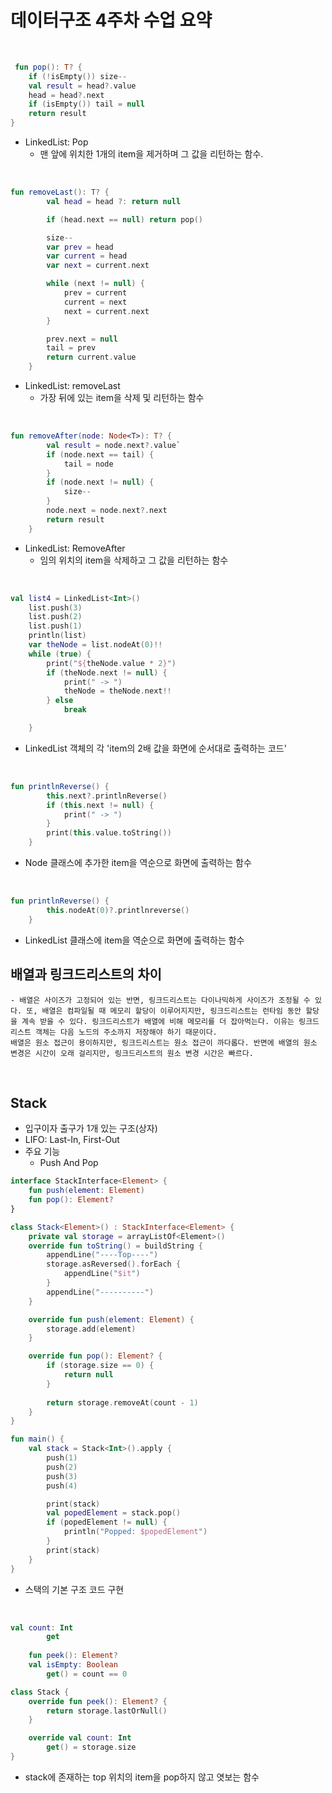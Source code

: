 # 데이터구조 4주차 수업 요약

<br >

```kotlin
 fun pop(): T? {
    if (!isEmpty()) size--
    val result = head?.value
    head = head?.next
    if (isEmpty()) tail = null
    return result
}
```
- LinkedList: Pop
    - 맨 앞에 위치한 1개의 item을 제거하며 그 값을 리턴하는 함수.

<br>

```kotlin
fun removeLast(): T? {
        val head = head ?: return null

        if (head.next == null) return pop()

        size--
        var prev = head
        var current = head
        var next = current.next

        while (next != null) {
            prev = current
            current = next
            next = current.next
        }

        prev.next = null
        tail = prev
        return current.value
    }
```
- LinkedList: removeLast
    - 가장 뒤에 있는 item을 삭제 및 리턴하는 함수

<br>

```kotlin
fun removeAfter(node: Node<T>): T? {
        val result = node.next?.value`
        if (node.next == tail) {
            tail = node
        }
        if (node.next != null) {
            size--
        }
        node.next = node.next?.next
        return result
    }
```
- LinkedList: RemoveAfter
    - 임의 위치의 item을 삭제하고 그 값을 리턴하는 함수

<br>

```kotlin
val list4 = LinkedList<Int>()
    list.push(3)
    list.push(2)
    list.push(1)
    println(list)
    var theNode = list.nodeAt(0)!!
    while (true) {
        print("${theNode.value * 2}")
        if (theNode.next != null) {
            print(" -> ")
            theNode = theNode.next!!
        } else 
            break

    }
```

- LinkedList 객체의 각 'item의 2배 값을 화면에 순서대로 출력하는 코드'


<br>

```kotlin
fun printlnReverse() {
        this.next?.printlnReverse()
        if (this.next != null) {
            print(" -> ")
        }
        print(this.value.toString())
    }
```
- Node 클래스에 추가한 item을 역순으로 화면에 출력하는 함수

<br>

```kotlin
fun printlnReverse() {
        this.nodeAt(0)?.printlnreverse()
    }
```
- LinkedList 클래스에 item을 역순으로 화면에 출력하는 함수


## 배열과 링크드리스트의 차이
    - 배열은 사이즈가 고정되어 있는 반면, 링크드리스트는 다이나믹하게 사이즈가 조정될 수 있다. 또, 배열은 컴파일될 때 메모리 할당이 이루어지지만, 링크드리스트는 런타임 동안 할당을 계속 받을 수 있다. 링크드리스트가 배열에 비해 메모리를 더 잡아먹는다. 이유는 링크드리스트 객체는 다음 노드의 주소까지 저장해야 하기 때문이다.
    배열은 원소 접근이 용이하지만, 링크드리스트는 원소 접근이 까다롭다. 반면에 배열의 원소 변경은 시간이 오래 걸리지만, 링크드리스트의 원소 변경 시간은 빠르다.


<br>

## Stack
- 입구이자 출구가 1개 있는 구조(상자)
- LIFO: Last-In, First-Out
- 주요 기능
    - Push And Pop


```kotlin
interface StackInterface<Element> {
    fun push(element: Element)
    fun pop(): Element?
}

class Stack<Element>() : StackInterface<Element> {
    private val storage = arrayListOf<Element>()
    override fun toString() = buildString {
        appendLine("----Top----")
        storage.asReversed().forEach {
            appendLine("$it")
        }
        appendLine("----------")
    }

    override fun push(element: Element) {
        storage.add(element)
    }

    override fun pop(): Element? {
        if (storage.size == 0) {
            return null
        }
        
        return storage.removeAt(count - 1)
    }
}

fun main() {
    val stack = Stack<Int>().apply {
        push(1)
        push(2)
        push(3)
        push(4)

        print(stack)
        val popedElement = stack.pop()
        if (popedElement != null) {
            println("Popped: $popedElement")
        }
        print(stack)
    }
}
```
- 스택의 기본 구조 코드 구현

<br>

```kotlin
val count: Int
        get
    
    fun peek(): Element?
    val isEmpty: Boolean
        get() = count == 0

class Stack {
    override fun peek(): Element? {
        return storage.lastOrNull()
    }

    override val count: Int 
        get() = storage.size
}
```

- stack에 존재하는 top 위치의 item을 pop하지 않고 엿보는 함수 


<br>
